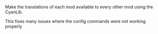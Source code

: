 Make the translations of each mod available to every other mod using the CyanLib.

This fixes many issues where the config commands were not working properly